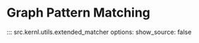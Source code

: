 # Graph Pattern Matching

::: src.kernl.utils.extended_matcher
    options:
      show_source: false

